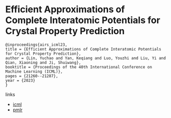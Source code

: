 # Efficient Approximations of Complete Interatomic Potentials for Crystal Property Prediction

```
@inproceedings{airs_icml23,
title = {Efficient Approximations of Complete Interatomic Potentials for Crystal Property Prediction},
author = {Lin, Yuchao and Yan, Keqiang and Luo, Youzhi and Liu, Yi and Qian, Xiaoning and Ji, Shuiwang},
booktitle = {Proceedings of the 40th International Conference on Machine Learning (ICML)},
pages = {21260--21287},
year = {2023}
}
```

links
- [icml](https://icml.cc/Conferences/2023/Schedule?showEvent=24939)
- [pmlr](https://proceedings.mlr.press/v202/lin23m.html)
